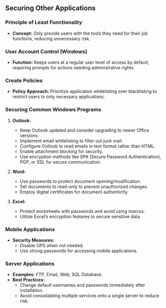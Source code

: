 
## Securing Other Applications

### Principle of Least Functionality
- **Concept:** Only provide users with the tools they need for their job functions, reducing unnecessary risk.

### User Account Control (Windows)
- **Function:** Keeps users at a regular user level of access by default, requiring prompts for actions needing administrative rights.

### Create Policies
- **Policy Approach:** Prioritize application whitelisting over blacklisting to restrict users to only necessary applications.

### Securing Common Windows Programs
1. **Outlook:**
   - Keep Outlook updated and consider upgrading to newer Office versions.
   - Implement email whitelisting to filter out junk mail.
   - Configure Outlook to read emails in text format rather than HTML.
   - Enable attachment blocking for security.
   - Use encryption methods like SPA (Secure Password Authentication), PGP, or SSL for secure communication.

2. **Word:**
   - Use passwords to protect document opening/modification.
   - Set documents to read-only to prevent unauthorized changes.
   - Employ digital certificates for document authenticity.

3. **Excel:**
   - Protect worksheets with passwords and avoid using macros.
   - Utilize Excel’s encryption features to secure sensitive data.

### Mobile Applications
- **Security Measures:**
   - Disable GPS when not needed.
   - Use strong passwords for accessing mobile applications.

### Server Applications
- **Examples:** FTP, Email, Web, SQL Database.
- **Best Practices:**
   - Change default usernames and passwords immediately after installation.
   - Avoid consolidating multiple services onto a single server to reduce risk.
